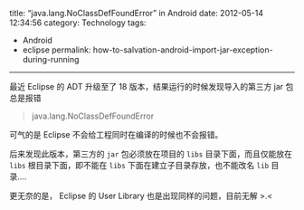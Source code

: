 title: “java.lang.NoClassDefFoundError” in Android
date: 2012-05-14 12:34:56
category: Technology
tags:
- Android
- eclipse
permalink: how-to-salvation-android-import-jar-exception-during-running

---

最近 Eclipse 的 ADT 升级至了 18 版本，结果运行的时候发现导入的第三方 jar
包总是报错

> java.lang.NoClassDefFoundError

可气的是 Eclipse 不会给工程同时在编译的时候也不会报错。

后来发现此版本，第三方的 `jar` 包必须放在项目的 `libs`
目录下面，而且仅能放在 `libs` 根目录下面，即不能在 `libs`
下面在建立子目录存放，也不能改名 `lib` 目录....

更无奈的是， Eclipse 的 User Library 也是出现同样的问题，目前无解 >.<

